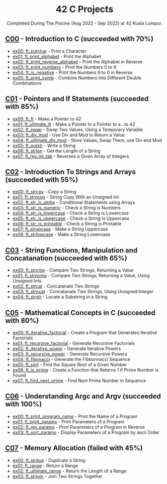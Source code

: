 <div align="center">

# 42 C Projects

Completed During The Piscine (Aug 2022 - Sep 2022) at 42 Kuala Lumpur.

</div>

## [C00](https://github.com/redbeanpao/piscine/tree/master/Piscine:%20C00) - Introduction to C (succeeded with 70%)

- [ex00: ft_putchar](https://github.com/redbeanpao/piscine/tree/master/Piscine:%20C00/ex00:%20ft_putchar) - Print a Character
- [ex01: ft_print_alphabet](https://github.com/redbeanpao/piscine/tree/master/Piscine:%20C00/ex01:%20ft_print_alphabet) - Print the Alphabet
- [ex02: ft_print_reverse_alphabet](https://github.com/redbeanpao/piscine/tree/master/Piscine:%20C00/ex02:%20ft_print_reverse_alphabet) - Print the Alphabet in Reverse
- [ex03: ft_print_numbers](https://github.com/redbeanpao/piscine/tree/master/Piscine:%20C00/ex03:%20ft_print_numbers) - Print the Numbers 0 to 9
- [ex04: ft_is_negative](https://github.com/redbeanpao/piscine/tree/master/Piscine:%20C00/ex04:%20ft_is_negative) - Print the Numbers 9 to 0 in Reverse
- [ex05: ft_print_comb](https://github.com/redbeanpao/piscine/tree/master/Piscine:%20C00/ex05:%20ft_print_comb) - Combine Numbers into Different Double Combinations

## [C01](https://github.com/redbeanpao/piscine/tree/master/Piscine:%20C01) - Pointers and If Statements (succeeded with 85%)

- [ex00: ft_ft](https://github.com/redbeanpao/piscine/tree/master/Piscine:%20C01/ex00:%20ft_ft) - Make a Pointer to 42
- [ex01: ft_ultimate_ft](https://github.com/redbeanpao/piscine/tree/master/Piscine:%20C01/ex01:%20ft_ultimate_ft) - Make a Pointer to a Pointer to a...to 42
- [ex02: ft_swap](https://github.com/redbeanpao/piscine/tree/master/Piscine:%20C01/ex02:%20ft_swap) - Swap Two Values, Using a Temporary Variable
- [ex03: ft_div_mod](https://github.com/redbeanpao/piscine/tree/master/Piscine:%20C01/ex03:%20ft_div_mod) - Use Div and Mod to Return a Value
- [ex04: ft_ultimate_div_mod](https://github.com/redbeanpao/piscine/tree/master/Piscine:%20C01/ex04:%20ft_ultimate_div_mod) - Store Values, Swap Them, use Div and Mod
- [ex05: ft_putstr](https://github.com/redbeanpao/piscine/tree/master/Piscine:%20C01/ex05:%20ft_putstr) - Write a String
- [ex06: ft_strlen](https://github.com/redbeanpao/piscine/tree/master/Piscine:%20C01/ex06:%20ft_strlen) - Get the Length of a String
- [ex07: ft_rev_int_tab](https://github.com/redbeanpao/piscine/tree/master/Piscine:%20C01/ex07:%20ft_rev_int_tab) - Reverses a Given Array of Integers

## [C02](https://github.com/redbeanpao/piscine/tree/master/Piscine:%20C02) - Introduction To Strings and Arrays (succeeded with 55%)

- [ex00: ft_strcpy](https://github.com/redbeanpao/piscine/tree/master/Piscine:%20C02/ex00:%20ft_strcpy) - Copy a String
- [ex01: ft_strncpy](https://github.com/redbeanpao/piscine/tree/master/Piscine:%20C02/ex01:%20ft_strncpy) - String Copy With an Unsigned Int
- [ex02: ft_str_is_alpha](https://github.com/redbeanpao/piscine/tree/master/Piscine:%20C02/ex02:%20ft_str_is_alpha) - Conditional Statements using Arrays
- [ex03: ft_str_is_numeric](https://github.com/redbeanpao/piscine/tree/master/Piscine:%20C02/ex03:%20ft_str_is_numeric) - Check a String is Numbers
- [ex04: ft_str_is_lowercase](https://github.com/redbeanpao/piscine/tree/master/Piscine:%20C02/ex04:%20ft_str_is_lowercase) - Check a String is Lowercase
- [ex05: ft_str_is_uppercase](https://github.com/redbeanpao/piscine/tree/master/Piscine:%20C02/ex05:%20ft_str_is_uppercase) - Check a String is Uppercase
- [ex06: ft_str_is_printable](https://github.com/redbeanpao/piscine/tree/master/Piscine:%20C02/ex06:%20ft_str_is_printable) - Check a String is Printable
- [ex07: ft_strupcase](https://github.com/redbeanpao/piscine/tree/master/Piscine:%20C02/ex07:%20ft_strupcase) - Make a String Uppercase
- [ex08: ft_strlowcase](https://github.com/redbeanpao/piscine/tree/master/Piscine:%20C02/ex08:%20ft_strlowcase) - Make a String Lowercase

## [C03](https://github.com/redbeanpao/piscine/tree/master/Piscine:%20C03) - String Functions, Manipulation and Concatanation (succeeded with 65%)

- [ex00: ft_strcmp](https://github.com/redbeanpao/piscine/tree/master/Piscine:%20C03/ex00:%20ft_strcmp) - Compare Two Strings, Returning a Value
- [ex01: ft_strncmp](https://github.com/redbeanpao/piscine/tree/master/Piscine:%20C03/ex01:%20ft_strncmp) - Compare Two Strings, Returning a Value, Using Unsigned Ints
- [ex02: ft_strcat](https://github.com/redbeanpao/piscine/tree/master/Piscine:%20C03/ex02:%20ft_strcat) - Concatanate Two Strings
- [ex03: ft_strncat](https://github.com/redbeanpao/piscine/tree/master/Piscine:%20C03/ex03:%20ft_strncat) - Concatanate Two Strings, Using Unsigned Integer
- [ex04: ft_strstr](https://github.com/redbeanpao/piscine/tree/master/Piscine:%20C03/ex04:%20ft_strstr) - Locate a Substring in a String

## [C05](https://github.com/redbeanpao/piscine/tree/master/Piscine:%20C05) - Mathematical Concepts in C (succeeded with 80%)

- [ex00: ft_iterative_factorial](https://github.com/redbeanpao/piscine/tree/master/Piscine:%20C05/ex00:%20ft_iterative_factorial) - Create a Program that Generates Iterative Factorials
- [ex01: ft_recursive_factorial](https://github.com/redbeanpao/piscine/tree/master/Piscine:%20C05/ex01:%20ft_recursive_factorial) - Generate Recursive Factorials
- [ex02: ft_iterative_power](https://github.com/redbeanpao/piscine/tree/master/Piscine:%20C05/ex02:%20ft_iterative_power) - Generate Iterative Powers
- [ex03: ft_recursive_power](https://github.com/redbeanpao/piscine/tree/master/Piscine:%20C05/ex03:%20ft_recursive_power) - Generate Recursive Powers
- [ex04: ft_fibonacci](https://github.com/redbeanpao/piscine/tree/master/Piscine:%20C05/ex04:%20ft_fibonacci) - Generate the Fibbonnacci Sequence
- [ex05: ft_sqrt](https://github.com/redbeanpao/piscine/tree/master/Piscine:%20C05/ex05:%20ft_sqrt) - Find the Square Root of a Given Number
- [ex06: ft_is_prime](https://github.com/redbeanpao/piscine/tree/master/Piscine:%20C05/ex06:%20ft_is_prime) - Create a Function that Returns 1 if Prime Number is Found
- [ex07: ft_find_next_prime](https://github.com/redbeanpao/piscine/tree/master/Piscine:%20C05/ex07:%20ft_find_next_prime) - Find Next Prime Number in Sequence

## [C06](https://github.com/redbeanpao/piscine/tree/master/Piscine:%20C06) - Understanding Argc and Argv (succeeded with 100%)

- [ex00: ft_print_program_name](https://github.com/redbeanpao/piscine/tree/master/Piscine:%20C06/ex00:%20ft_print_program_name) - Print the Name of a Program
- [ex01: ft_print_params](https://github.com/redbeanpao/piscine/tree/master/Piscine:%20C06/ex01:%20ft_print_params) - Print Parameters of a Program
- [ex02: ft_rev_params](https://github.com/redbeanpao/piscine/tree/master/Piscine:%20C06/ex02:%20ft_rev_params) - Print Parameters of a Program in Reverse
- [ex03: ft_sort_params](https://github.com/redbeanpao/piscine/tree/master/Piscine:%20C06/ex03:%20ft_sort_params) - Display Parameters of a Program by ascii Order

## [C07](https://github.com/redbeanpao/piscine/tree/master/Piscine:%20C07) - Memory Allocation (failed with 45%)

- [ex00: ft_strdup](https://github.com/redbeanpao/piscine/tree/master/Piscine:%20C07/ex00:%20ft_strdup) - Duplicate a String
- [ex01: ft_range](https://github.com/redbeanpao/piscine/tree/master/Piscine:%20C07/ex01:%20ft_range) - Return a Range
- [ex02: ft_ultimate_range](https://github.com/redbeanpao/piscine/tree/master/Piscine:%20C07/ex02:%20ft_ultimate_range) - Return the Length of a Range
- [ex03: ft_strjoin](https://github.com/redbeanpao/piscine/tree/master/Piscine:%20C07/ex03:%20ft_strjoin) - Join Two Strings Together

<div align="center">
